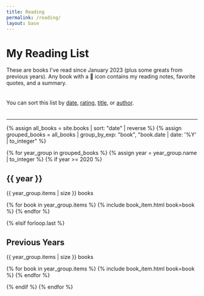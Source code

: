 ```yaml
---
title: Reading
permalink: /reading/
layout: base
---
```


<h1>My Reading List</h1>

<p>These are books I've read since January 2023 (plus some greats from previous years).
  Any book with a 📝 icon contains my reading notes, favorite quotes, and a summary.
</p>
<div class="sort-menu">
<p>You can sort this list by
  <a href="#" onclick="showList('date'); return false;">date</a>,
  <a href="#" onclick="showList('rating'); return false;">rating</a>,
  <a href="#" onclick="showList('title'); return false;">title</a>, or
  <a href="#" onclick="showList('author'); return false;">author</a>.
</p>
</div>

<hr/>

<div id="date-list">
{% assign all_books = site.books | sort: "date" | reverse %}
{% assign grouped_books = all_books | group_by_exp: "book", "book.date | date: '%Y' | to_integer" %}

{% for year_group in grouped_books %}
    {% assign year = year_group.name | to_integer %}
    {% if year >= 2020 %}
        <div>
            <h2>{{ year }}</h2>
            <p>{{ year_group.items | size }} books</p>
            <ul class="book-list">
                {% for book in year_group.items %}
                    {% include book_item.html book=book %}
                {% endfor %}
            </ul>
        </div>
    {% elsif forloop.last %}
        <div>
            <h2>Previous Years</h2>
            <p>{{ year_group.items | size }} books</p>
            <ul class="book-list">
                {% for book in year_group.items %}
                    {% include book_item.html book=book %}
                {% endfor %}
            </ul>
        </div>
    {% endif %}
{% endfor %}
</div>

<div id="rating-list" style="display: none;">
  {% assign rated_books = site.books | where_exp: "book", "book.stars" | sort: "stars" | reverse %}
  {% assign unrated_books = site.books | where_exp: "book", "book.stars == nil" %}
  <ul class="book-list">
    {% for book in rated_books %}
      {% include book_item.html book=book %}
    {% endfor %}
    {% for book in unrated_books %}
      {% include book_item.html book=book unrated=true %}
    {% endfor %}
  </ul>
</div>

<div id="title-list" style="display: none;">
  {% assign sorted_books = site.books | sort: "title" %}
  <ul class="book-list">
    {% for book in sorted_books %}
      {% include book_item.html book=book %}
    {% endfor %}
  </ul>
</div>

<div id="author-list" style="display: none;">
  {% assign sorted_books = site.books | sort_natural: "author" %}
  <ul class="book-list">
    {% for book in sorted_books %}
      {% assign words = book.author | split: ' ' %}
      {% assign last_name = words | last %}
      {% include book_item.html book=book last_name=last_name %}
    {% endfor %}
  </ul>
</div>

<style>
  .sort-menu {
    position: sticky;
    top: 0;
    background: var(--minima-background-color);
    padding: 0.5em 0;
  }
  .book-list {
    list-style-type: none;
    padding: 0;
  }
  .book-item {
    display: grid;
    grid-template-columns: auto min-content;
    gap: 10px;
    align-items: start;
    margin-bottom: 10px;
    border-bottom: 1px solid var(--minima-table-header-bg-color);
    padding-bottom: 10px;
  }
  .book-title-link, .book-title {
    display: block;
    text-decoration: none;
  }
  .book-author {
    display: block;
    font-size: 0.8em;
    color: #999;
  }
  .note-icon {
    font-size: 0.8em;
    color: #4a4a4a;
  }
  .highlight {
    font-weight: bold;
  }
  .book-rating {
    white-space: nowrap;
  }
  .book-rating .currently-reading {
    display: block;
    font-size: 0.8em;
    color: #999;
  }
  .stars {
    color: gold;
  }
</style>

<script>
function showList(listType) {
  document.getElementById('date-list').style.display = 'none';
  document.getElementById('rating-list').style.display = 'none';
  document.getElementById('title-list').style.display = 'none';
  document.getElementById('author-list').style.display = 'none';
  document.getElementById(listType + '-list').style.display = 'block';

  if (listType === 'author') {
    sortAuthorList();
  }
}

function sortAuthorList() {
  var list = document.querySelector("#author-list ul");
  var items = list.querySelectorAll("li");
  var itemsArray = Array.from(items);

  itemsArray.sort(function(a, b) {
    var lastNameA = a.getAttribute('data-last-name').toLowerCase();
    var lastNameB = b.getAttribute('data-last-name').toLowerCase();
    return lastNameA.localeCompare(lastNameB);
  });

  itemsArray.forEach(function(item) {
    list.appendChild(item);
  });
}
</script>
